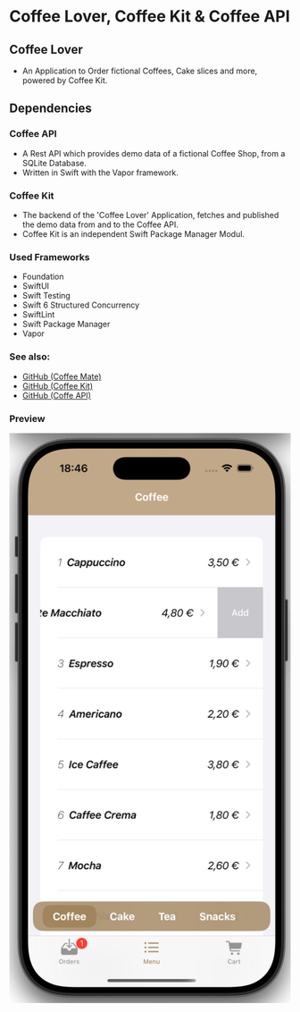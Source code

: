 # Coffee Lover, Coffee Kit & Coffee API

## Coffee Lover

 - An Application to Order fictional Coffees, Cake slices and more, powered by Coffee Kit.

## Dependencies

### Coffee API 

- A Rest API which provides demo data of a fictional Coffee Shop, from a SQLite Database.
- Written in Swift with the Vapor framework.

### Coffee Kit

- The backend of the 'Coffee Lover' Application, fetches and published the demo data from and to the Coffee API.
- Coffee Kit is an independent Swift Package Manager Modul.
  


### Used Frameworks

 - Foundation
 - SwiftUI
 - Swift Testing
 - Swift 6 Structured Concurrency
 - SwiftLint
 - Swift Package Manager
 - Vapor

### See also:

 - [GitHub (Coffee Mate)](https://github.com/CodebyCR/coffee-mate)
 - [GitHub (Coffee Kit)](https://github.com/CodebyCR/coffee-kit)
 - [GitHub (Coffe API)](https://github.com/CodebyCR/Coffee-API)

### Preview

![Coffee Lover Preview](https://github.com/CodebyCR/coffee-lover/blob/main/Preview/Pasted%20image%2020250316184620.png)
